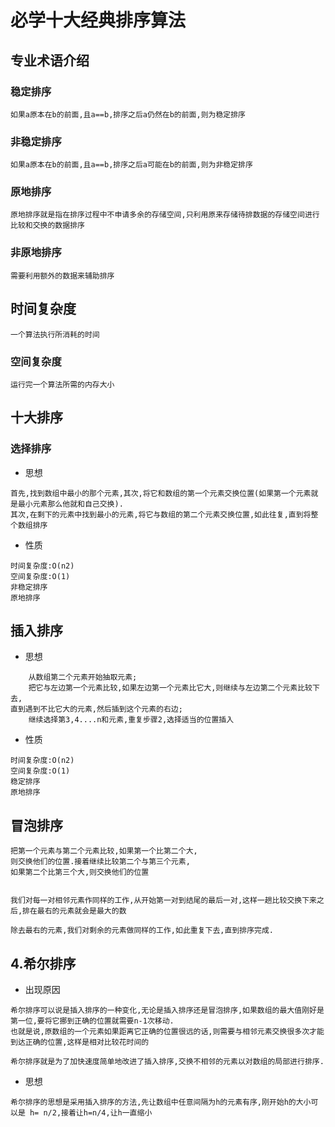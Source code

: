 # 必学十大经典排序算法

## 专业术语介绍

### 稳定排序
```
如果a原本在b的前面,且a==b,排序之后a仍然在b的前面,则为稳定排序
```

### 非稳定排序
```
如果a原本在b的前面,且a==b,排序之后a可能在b的前面,则为非稳定排序
```

### 原地排序
```
原地排序就是指在排序过程中不申请多余的存储空间,只利用原来存储待排数据的存储空间进行比较和交换的数据排序
```

### 非原地排序
```
需要利用额外的数据来辅助排序
```

## 时间复杂度
```
一个算法执行所消耗的时间
```

### 空间复杂度
```
运行完一个算法所需的内存大小
```


## 十大排序
### 选择排序
- 思想
```
首先,找到数组中最小的那个元素,其次,将它和数组的第一个元素交换位置(如果第一个元素就是最小元素那么他就和自己交换).
其次,在剩下的元素中找到最小的元素,将它与数组的第二个元素交换位置,如此往复,直到将整个数组排序
```
- 性质
```
时间复杂度:O(n2)  
空间复杂度:O(1)
非稳定排序
原地排序
```

## 插入排序
- 思想
```
    从数组第二个元素开始抽取元素;
    把它与左边第一个元素比较,如果左边第一个元素比它大,则继续与左边第二个元素比较下去,
直到遇到不比它大的元素,然后插到这个元素的右边;
    继续选择第3,4....n和元素,重复步骤2,选择适当的位置插入
```

- 性质
```
时间复杂度:O(n2)
空间复杂度:O(1)
稳定排序
原地排序
```


## 冒泡排序
```
把第一个元素与第二个元素比较,如果第一个比第二个大,
则交换他们的位置.接着继续比较第二个与第三个元素,
如果第二个比第三个大,则交换他们的位置


我们对每一对相邻元素作同样的工作,从开始第一对到结尾的最后一对,这样一趟比较交换下来之后,排在最右的元素就会是最大的数

除去最右的元素,我们对剩余的元素做同样的工作,如此重复下去,直到排序完成.
```

## 4.希尔排序
- 出现原因
```
希尔排序可以说是插入排序的一种变化,无论是插入排序还是冒泡排序,如果数组的最大值刚好是第一位,要将它挪到正确的位置就需要n-1次移动.
也就是说,原数组的一个元素如果距离它正确的位置很远的话,则需要与相邻元素交换很多次才能到达正确的位置,这样是相对比较花时间的

希尔排序就是为了加快速度简单地改进了插入排序,交换不相邻的元素以对数组的局部进行排序.
```

- 思想
```
希尔排序的思想是采用插入排序的方法,先让数组中任意间隔为h的元素有序,刚开始h的大小可以是 h= n/2,接着让h=n/4,让h一直缩小

```


### 